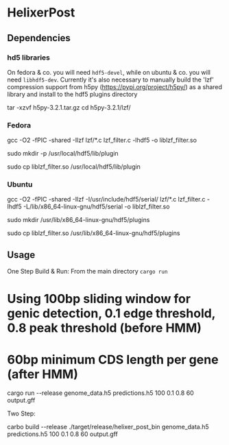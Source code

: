 # HelixerPost
## Dependencies
### hd5 libraries
On fedora & co. you will need `hdf5-devel`, while on ubuntu & co. you will need `libhdf5-dev`.
Currently it's also necessary to manually build the 'lzf' compression support from h5py (https://pypi.org/project/h5py/) as a shared library and install to the hdf5 plugins directory

tar -xzvf h5py-3.2.1.tar.gz 
cd h5py-3.2.1/lzf/

### Fedora
gcc -O2 -fPIC -shared -Ilzf lzf/*.c lzf_filter.c -lhdf5 -o liblzf_filter.so

sudo mkdir -p /usr/local/hdf5/lib/plugin

sudo cp liblzf_filter.so /usr/local/hdf5/lib/plugin

### Ubuntu
gcc -O2 -fPIC -shared -Ilzf -I/usr/include/hdf5/serial/ lzf/*.c lzf_filter.c -lhdf5 -L/lib/x86_64-linux-gnu/hdf5/serial -o liblzf_filter.so

sudo mkdir /usr/lib/x86_64-linux-gnu/hdf5/plugins

sudo cp liblzf_filter.so /usr/lib/x86_64-linux-gnu/hdf5/plugins



## Usage
One Step Build & Run: From the main directory `cargo run` 

# Using 100bp sliding window for genic detection, 0.1 edge threshold, 0.8 peak threshold (before HMM)
# 60bp minimum CDS length per gene (after HMM)

cargo run --release genome_data.h5 predictions.h5 100 0.1 0.8 60 output.gff

Two Step: 

carbo build --release
./target/release/helixer_post_bin genome_data.h5 predictions.h5 100 0.1 0.8 60 output.gff


